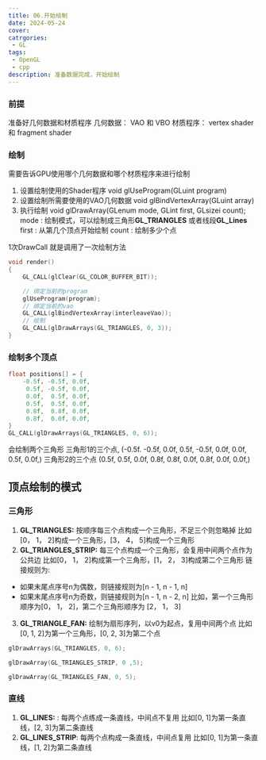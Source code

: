 ```yaml
---
title: 06.开始绘制
date: 2024-05-24
cover: 
catrgories:
 - GL
tags:
 - OpenGL
 - cpp
description: 准备数据完成，开始绘制
---
```


### 前提
准备好几何数据和材质程序
几何数据： VAO 和 VBO
材质程序： vertex shader 和 fragment shader

### 绘制
需要告诉GPU使用哪个几何数据和哪个材质程序来进行绘制
1. 设置绘制使用的Shader程序
void glUseProgram(GLuint program)
2. 设置绘制所需要使用的VAO几何数据
void glBindVertexArray(GLuint array)
3. 执行绘制
void glDrawArray(GLenum mode, GLint first, GLsizei count);
mode : 绘制模式，可以绘制成三角形**GL_TRIANGLES** 或者线段**GL_Lines** 
first : 从第几个顶点开始绘制
count : 绘制多少个点

1次DrawCall 就是调用了一次绘制方法
```cpp
void render()
{
	GL_CALL(glClear(GL_COLOR_BUFFER_BIT));

	// 绑定当前的program
	glUseProgram(program);
	// 绑定当前的vao
	GL_CALL(glBindVertexArray(interleaveVao));
	// 绘制
	GL_CALL(glDrawArrays(GL_TRIANGLES, 0, 3));
}

```

### 绘制多个顶点

```cpp
float positions[] = {
    -0.5f. -0.5f, 0.0f,
     0.5f, -0.5f, 0.0f,
     0.0f,  0.5f, 0.0f,
     0.5f,  0.5f, 0.0f,
     0.8f,  0.8f, 0.0f,
     0.8f,  0.0f, 0.0f,
}
GL_CALL(glDrawArrays(GL_TRIANGLES, 0, 6));
```
会绘制两个三角形
三角形1的三个点, (-0.5f. -0.5f, 0.0f,
     0.5f, -0.5f, 0.0f,
     0.0f,  0.5f, 0.0f,)
三角形2的三个点 (0.5f,  0.5f, 0.0f,
     0.8f,  0.8f, 0.0f,
     0.8f,  0.0f, 0.0f,)

## 顶点绘制的模式

### 三角形
1. **GL_TRIANGLES:** 按顺序每三个点构成一个三角形，不足三个则忽略掉
比如[0， 1， 2]构成一个三角形，[3， 4， 5]构成一个三角形
2. **GL_TRIANGLES_STRIP:** 每三个点构成一个三角形，会复用中间两个点作为公共边
比如[0， 1， 2]构成第一个三角形，[1， 2， 3]构成第二个三角形
链接规则为: 
- 如果末尾点序号n为偶数，则链接规则为[n - 1, n - 1, n]
- 如果末尾点序号n为奇数，则链接规则为[n - 1, n - 2, n]
比如，第一个三角形顺序为[0， 1， 2]，第二个三角形顺序为 [2， 1， 3]
3. **GL_TRIANGLE_FAN:** 绘制为扇形序列，以v0为起点，复用中间两个点
比如[0, 1, 2]为第一个三角形，[0, 2, 3]为第二个点

```cpp
glDrawArrays(GL_TRIANGLES, 0, 6);

glDrawArray(GL_TRIANGLES_STRIP, 0 ,5);

glDrawArray(GL_TRIANGLES_FAN, 0, 5);
```

### 直线
1. **GL_LINES:** : 每两个点练成一条直线，中间点不复用
比如[0, 1]为第一条直线，[2, 3]为第二条直线
2. **GL_LINES_STRIP**: 每两个点构成一条直线，中间点复用
比如[0, 1]为第一条直线，[1, 2]为第二条直线

